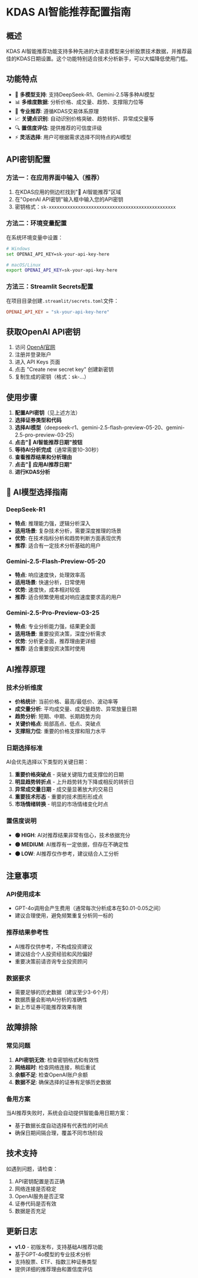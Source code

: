 # KDAS AI智能推荐配置指南

## 概述
KDAS AI智能推荐功能支持多种先进的大语言模型来分析股票技术数据，并推荐最佳的KDAS日期设置。这个功能特别适合技术分析新手，可以大幅降低使用门槛。

## 功能特点
- 🧠 **多模型支持**: 支持DeepSeek-R1、Gemini-2.5等多种AI模型
- 📊 **多维度数据**: 分析价格、成交量、趋势、支撑阻力位等
- 🎯 **专业推荐**: 遵循KDAS交易体系原理
- 📈 **关键点识别**: 自动识别价格突破、趋势转折、异常成交量等
- 🔍 **置信度评估**: 提供推荐的可信度评级
- ⚡ **灵活选择**: 用户可根据需求选择不同特点的AI模型

## API密钥配置

### 方法一：在应用界面中输入（推荐）
1. 在KDAS应用的侧边栏找到"🤖 AI智能推荐"区域
2. 在"OpenAI API密钥"输入框中输入您的API密钥
3. 密钥格式：`sk-xxxxxxxxxxxxxxxxxxxxxxxxxxxxxxxxxxxxxxxxxxxxxxxx`

### 方法二：环境变量配置
在系统环境变量中设置：
```bash
# Windows
set OPENAI_API_KEY=sk-your-api-key-here

# macOS/Linux
export OPENAI_API_KEY=sk-your-api-key-here
```

### 方法三：Streamlit Secrets配置
在项目目录创建`.streamlit/secrets.toml`文件：
```toml
OPENAI_API_KEY = "sk-your-api-key-here"
```

## 获取OpenAI API密钥

1. 访问 [OpenAI官网](https://platform.openai.com/)
2. 注册并登录账户
3. 进入 API Keys 页面
4. 点击 "Create new secret key" 创建新密钥
5. 复制生成的密钥（格式：sk-...）

## 使用步骤

1. **配置API密钥**（见上述方法）
2. **选择证券类型和代码**
3. **选择AI模型**（deepseek-r1、gemini-2.5-flash-preview-05-20、gemini-2.5-pro-preview-03-25）
4. **点击"🧠 AI智能推荐日期"按钮**
5. **等待AI分析完成**（通常需要10-30秒）
6. **查看推荐结果和分析理由**
7. **点击"📅 应用AI推荐日期"**
8. **进行KDAS分析**

## 🤖 AI模型选择指南

### DeepSeek-R1
- **特点**: 推理能力强，逻辑分析深入
- **适用场景**: 复杂技术分析，需要深度推理的场景
- **优势**: 在技术指标分析和趋势判断方面表现优秀
- **推荐**: 适合有一定技术分析基础的用户

### Gemini-2.5-Flash-Preview-05-20
- **特点**: 响应速度快，处理效率高
- **适用场景**: 快速分析，日常使用
- **优势**: 速度快，成本相对较低
- **推荐**: 适合频繁使用或对响应速度要求高的用户

### Gemini-2.5-Pro-Preview-03-25
- **特点**: 专业分析能力强，结果更全面
- **适用场景**: 重要投资决策，深度分析需求
- **优势**: 分析更全面，推荐理由更详细
- **推荐**: 适合重要投资决策时使用

## AI推荐原理

### 技术分析维度
- **价格统计**: 当前价格、最高/最低价、波动率等
- **成交量分析**: 平均成交量、成交量趋势、异常放量日期
- **趋势分析**: 短期、中期、长期趋势方向
- **关键价格点**: 局部高点、低点、突破点
- **支撑阻力位**: 重要的价格支撑和阻力水平

### 日期选择标准
AI会优先选择以下类型的关键日期：
1. **重要价格突破点** - 突破关键阻力或支撑位的日期
2. **明显趋势转折点** - 上升趋势转为下降或相反的转折日
3. **异常成交量日期** - 成交量显著放大的交易日
4. **重要技术形态** - 重要的技术图形形成点
5. **市场情绪转换** - 明显的市场情绪变化时点

### 置信度说明
- **🟢 HIGH**: AI对推荐结果非常有信心，技术依据充分
- **🟡 MEDIUM**: AI推荐有一定依据，但存在不确定性
- **🟠 LOW**: AI推荐仅作参考，建议结合人工分析

## 注意事项

### API使用成本
- GPT-4o调用会产生费用（通常每次分析成本在$0.01-0.05之间）
- 建议合理使用，避免频繁重复分析同一标的

### 推荐结果参考性
- AI推荐仅供参考，不构成投资建议
- 建议结合个人投资经验和风险偏好
- 重要决策前请咨询专业投资顾问

### 数据要求
- 需要足够的历史数据（建议至少3-6个月）
- 数据质量会影响AI分析的准确性
- 新上市证券可能推荐效果有限

## 故障排除

### 常见问题
1. **API密钥无效**: 检查密钥格式和有效性
2. **网络超时**: 检查网络连接，稍后重试
3. **余额不足**: 检查OpenAI账户余额
4. **数据不足**: 确保选择的证券有足够历史数据

### 备用方案
当AI推荐失败时，系统会自动提供智能备用日期方案：
- 基于数据长度自动选择有代表性的时间点
- 确保日期间隔合理，覆盖不同市场阶段

## 技术支持

如遇到问题，请检查：
1. API密钥配置是否正确
2. 网络连接是否稳定
3. OpenAI服务是否正常
4. 证券代码是否有效
5. 数据是否充足

## 更新日志

- **v1.0** - 初版发布，支持基础AI推荐功能
- 基于GPT-4o模型的专业技术分析
- 支持股票、ETF、指数三种证券类型
- 提供详细的推荐理由和置信度评估 
